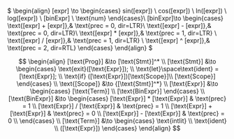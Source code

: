 $
\begin{align}
[expr] \to \begin{cases}
sin([expr]) \\
cos([expr]) \\
ln([expr]) \\
log([expr]) \\
[binExpr] \\
\text{num}
\end{cases}\\
[binExpr]\to \begin{cases}
\text{[expr] + [expr]},& \text{prec = 0, dir=LTR}\\
\text{[expr] - [expr]},& \text{prec = 0, dir=LTR}\\
\text{[expr] * [expr]},& \text{prec = 1, dir=LTR} \\
\text{[expr] / [expr]},& \text{prec = 1, dir=LTR} \\
\text{[expr]  \^ [expr]},& \text{prec = 2, dir=RTL} 
\end{cases}
\end{align}
$

$$
\begin{align}
[\text{Prog}] &\to [\text{Stmt}]^* \\
[\text{Stmt}] &\to
\begin{cases}
\text{exit}([\text{Expr}]); \\
\text{let}\space\text{ident} = [\text{Expr}]; \\
\text{if} ([\text{Expr}])[\text{Scope}]\\
[\text{Scope}]
\end{cases} \\
\text{[Scope]} &\to {[\text{Stmt}]^*} \\
[\text{Expr}] &\to
\begin{cases}
[\text{Term}] \\
[\text{BinExpr}]
\end{cases} \\
[\text{BinExpr}] &\to
\begin{cases}
[\text{Expr}] * [\text{Expr}] & \text{prec} = 1 \\
[\text{Expr}] / [\text{Expr}] & \text{prec} = 1 \\
[\text{Expr}] + [\text{Expr}] & \text{prec} = 0 \\
[\text{Expr}] - [\text{Expr}] & \text{prec} = 0 \\
\end{cases} \\
[\text{Term}] &\to
\begin{cases}
\text{intlit} \\
\text{ident} \\
([\text{Expr}])
\end{cases}
\end{align}
$$